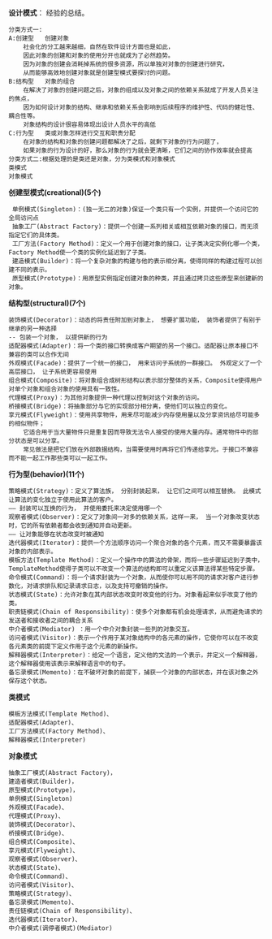 **设计模式**： 经验的总结。

    分类方式一:
    A:创建型   创建对象
        社会化的分工越来越细，自然在软件设计方面也是如此，
        因此对象的创建和对象的使用分开也就成为了必然趋势。
        因为对象的创建会消耗掉系统的很多资源，所以单独对对象的创建进行研究，
        从而能够高效地创建对象就是创建型模式要探讨的问题。
    B:结构型   对象的组合
        在解决了对象的创建问题之后，对象的组成以及对象之间的依赖关系就成了开发人员关注的焦点，
        因为如何设计对象的结构、继承和依赖关系会影响到后续程序的维护性、代码的健壮性、耦合性等。
        对象结构的设计很容易体现出设计人员水平的高低
    C:行为型   类或对象怎样进行交互和职责分配
        在对象的结构和对象的创建问题都解决了之后，就剩下对象的行为问题了，
        如果对象的行为设计的好，那么对象的行为就会更清晰，它们之间的协作效率就会提高
    分类方式二:根据处理的是类还是对象，分为类模式和对象模式
    类模式
    对象模式
        
**创建型模式(creational)(5个)**

     单例模式(Singleton)：(独一无二的对象)保证一个类只有一个实例，并提供一个访问它的全局访问点
     抽象工厂(Abstract Factory)：提供一个创建一系列相关或相互依赖对象的接口，而无须指定它们的具体类。
     工厂方法(Factory Method)：定义一个用于创建对象的接口，让子类决定实例化哪一个类，Factory Method使一个类的实例化延迟到了子类。
     建造模式(Builder)：将一个复杂对象的构建与他的表示相分离，使得同样的构建过程可以创建不同的表示。
     原型模式(Prototype)：用原型实例指定创建对象的种类，并且通过拷贝这些原型来创建新的对象。

**结构型(structural)(7个)**

    装饰模式(Decorator)：动态的将责任附加到对象上， 想要扩展功能， 装饰者提供了有别于继承的另一种选择
    -- 包装一个对象， 以提供新的行为
    适配器模式(Adapter)：将一个类的接口转换成客户期望的另一个接口。适配器让原本接口不兼容的类可以合作无间
    外观模式(Facade)：提供了一个统一的接口， 用来访问子系统的一群接口。 外观定义了一个高层接口， 让子系统更容易使用
    组合模式(Composite)：将对象组合成树形结构以表示部分整体的关系，Composite使得用户对单个对象和组合对象的使用具有一致性。
    代理模式(Proxy)：为其他对象提供一种代理以控制对这个对象的访问。
    桥接模式(Bridge)：将抽象部分与它的实现部分相分离，使他们可以独立的变化。
    享元模式(Flyweight)：使用共享物件，用来尽可能减少内存使用量以及分享资讯给尽可能多的相似物件；
        它适合用于当大量物件只是重复因而导致无法令人接受的使用大量内存。通常物件中的部分状态是可以分享。
        常见做法是把它们放在外部数据结构，当需要使用时再将它们传递给享元。于接口不兼容而不能一起工作那些类可以一起工作。

**行为型(behavior)(11个)**

    策略模式(Strategy)：定义了算法族， 分别封装起来， 让它们之间可以相互替换。 此模式让算法的变化独立于使用此算法的客户。
    —— 封装可以互换的行为， 并使用委托来决定使用哪一个
    观察者模式(Observer)：定义了对象间一对多的依赖关系，这样一来， 当一个对象改变状态时，它的所有依赖者都会收到通知并自动更新。
    —— 让对象能够在状态改变时被通知
    迭代器模式(Iterator)：提供一个方法顺序访问一个聚合对象的各个元素，而又不需要暴露该对象的内部表示。
    模板方法(Template Method)：定义一个操作中的算法的骨架，而将一些步骤延迟到子类中，TemplateMethod使得子类可以不改变一个算法的结构即可以重定义该算法得某些特定步骤。
    命令模式(Command)：将一个请求封装为一个对象，从而使你可以用不同的请求对客户进行参数化，对请求排队和记录请求日志，以及支持可撤销的操作。
    状态模式(State)：允许对象在其内部状态改变时改变他的行为。对象看起来似乎改变了他的类。
    职责链模式(Chain of Responsibility)：使多个对象都有机会处理请求，从而避免请求的发送者和接收者之间的耦合关系
    中介者模式(Mediator) ：用一个中介对象封装一些列的对象交互。
    访问者模式(Visitor)：表示一个作用于某对象结构中的各元素的操作，它使你可以在不改变各元素类的前提下定义作用于这个元素的新操作。
    解释器模式(Interpreter)：给定一个语言，定义他的文法的一个表示，并定义一个解释器，这个解释器使用该表示来解释语言中的句子。
    备忘录模式(Memento)：在不破坏对象的前提下，捕获一个对象的内部状态，并在该对象之外保存这个状态。
 
**类模式**

    模板方法模式(Template Method)、
    适配器模式(Adapter)、
    工厂方法模式(Factory Method)、
    解释器模式(Interpreter)
**对象模式**

    抽象工厂模式(Abstract Factory)，
    建造者模式(Builder)，
    原型模式(Prototype)，
    单例模式(Singleton) 
    外观模式(Facade)、
    代理模式(Proxy)、
    装饰模式(Decorator)、
    桥接模式(Bridge)、
    组合模式(Composite)、
    享元模式(Flyweight)、
    观察者模式(Observer)、 
    状态模式(State)、
    命令模式(Command)、
    访问者模式(Visitor)、
    策略模式(Strategy)、
    备忘录模式(Memento)、
    责任链模式(Chain of Responsibility)、
    迭代器模式(Iterator)、
    中介者模式(调停者模式)(Mediator) 